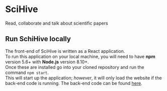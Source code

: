 # SciHive 

Read, collaborate and talk about scientific papers

## Run SchiHive locally
The front-end of SciHive is written as a React application.  
To run this application on your local machine, you will need to have **npm** version 5.6+ with **Node.js** version 8.10+.  
Once these are installed go into your cloned repository and run the command `npm start`.  
This will start up the application; _however_, it will only load the website if the back-end code is running.
The back-end code can be found [here](https://github.com/ranihorev/scihive-backend).
